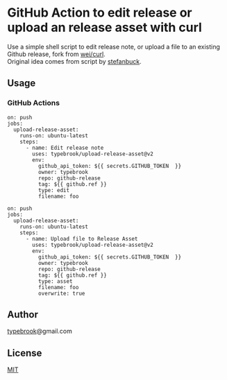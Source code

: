 # GitHub Action to edit release or upload an release asset with curl

Use a simple shell script to edit release note, or upload a file to an existing Github release, fork from [wei/curl](https://github.com/wei/curl).<br>
Original idea comes from script by [stefanbuck](https://gist.github.com/stefanbuck/ce788fee19ab6eb0b4447a85fc99f447).


## Usage

### GitHub Actions
```
on: push
jobs:
  upload-release-asset:
    runs-on: ubuntu-latest
    steps:
      - name: Edit release note
        uses: typebrook/upload-release-asset@v2
        env:
          github_api_token: ${{ secrets.GITHUB_TOKEN  }}
          owner: typebrook
          repo: github-release
          tag: ${{ github.ref }}
          type: edit
          filename: foo
```
```
on: push
jobs:
  upload-release-asset:
    runs-on: ubuntu-latest
    steps:
      - name: Upload file to Release Asset
        uses: typebrook/upload-release-asset@v2
        env:
          github_api_token: ${{ secrets.GITHUB_TOKEN  }}
          owner: typebrook
          repo: github-release
          tag: ${{ github.ref }}
          type: asset
          filename: foo
          overwrite: true
```


## Author
[typebrook](https://github.com/typebrook)@gmail.com


## License
[MIT](https://opensource.org/licenses/mit-license.php)
